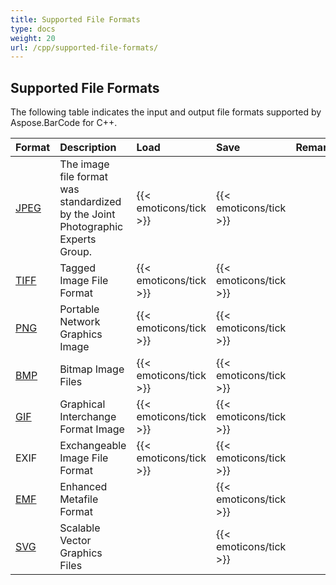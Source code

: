 ```yaml
---
title: Supported File Formats
type: docs
weight: 20
url: /cpp/supported-file-formats/
---
```


## **Supported File Formats**
The following table indicates the input and output file formats supported by Aspose.BarCode for C++.

|**Format**|**Description**|**Load**|**Save**|**Remarks**|
| :- | :- | :- | :- | :- |
|[JPEG](https://docs.fileformat.com/Image/JPEG/)|The image file format was standardized by the Joint Photographic Experts Group.|{{< emoticons/tick >}}|{{< emoticons/tick >}}| |
|[TIFF](https://docs.fileformat.com/Image/TIFF/)|Tagged Image File Format|{{< emoticons/tick >}}|{{< emoticons/tick >}} | |
|[PNG](https://docs.fileformat.com/Image/PNG/)|Portable Network Graphics Image|{{< emoticons/tick >}}|{{< emoticons/tick >}}| |
|[BMP](https://docs.fileformat.com/Image/BMP/)|Bitmap Image Files|{{< emoticons/tick >}}|{{< emoticons/tick >}}| |
|[GIF](https://docs.fileformat.com/Image/GIF/)|Graphical Interchange Format Image|{{< emoticons/tick >}}|{{< emoticons/tick >}}| |
|EXIF|Exchangeable Image File Format|{{< emoticons/tick >}}|{{< emoticons/tick >}}| |
|[EMF](https://docs.fileformat.com/Image/EMF/)|Enhanced Metafile Format| |{{< emoticons/tick >}}| |
|[SVG](https://docs.fileformat.com/page-description-language/SVG/)|Scalable Vector Graphics Files| |{{< emoticons/tick >}} | |

